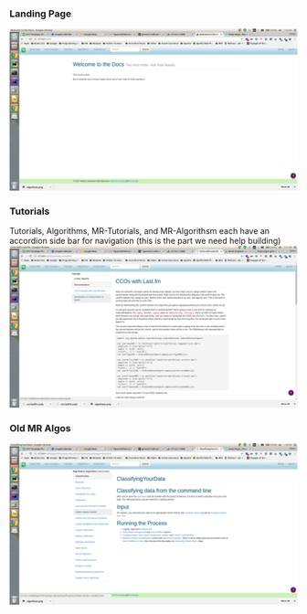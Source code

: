 
### Landing Page

![landing](screenshots/landing.png)

### Tutorials

Tutorials, Algorithms, MR-Tutorials, and MR-Algorithsm each have an accordion side bar for navigation
(this is the part we need help building)
![tutorials](screenshots/tutorials.png)

### Old MR Algos


![landing](screenshots/mr-algos.png)

